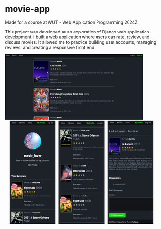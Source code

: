 # movie-app
Made for a course at WUT - Web Application Programming 2024Z

This project was developed as an exploration of Django web application development. I built a web application where users can rate, review, and discuss movies. It allowed me to practice building user accounts, managing reviews, and creating a responsive front end.

<img src="https://github.com/kseniabez/kseniabez.github.io/blob/main/projects/movie-app/img/image1.png" alt="Screenshot 0" width="90%">
<div style="display: flex; justify-content: center; gap: 10px;">

  <img src="https://github.com/kseniabez/kseniabez.github.io/blob/main/projects/movie-app/img/image3.png?raw=true" alt="Screenshot 1" width="30%">
  <img src="https://github.com/kseniabez/kseniabez.github.io/blob/main/projects/movie-app/img/image4.png?raw=true" alt="Screenshot 2" width="30%">
  <img src="https://github.com/kseniabez/kseniabez.github.io/blob/main/projects/movie-app/img/image5.png?raw=true" alt="Screenshot 3" width="30%">

</div>
